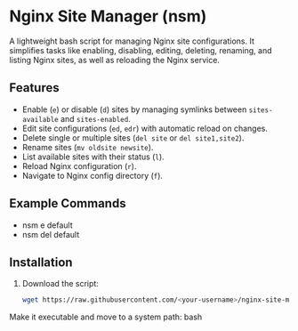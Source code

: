 # Nginx Site Manager (nsm)

A lightweight bash script for managing Nginx site configurations. It simplifies tasks like enabling, disabling, editing, deleting, renaming, and listing Nginx sites, as well as reloading the Nginx service.

## Features
- Enable (`e`) or disable (`d`) sites by managing symlinks between `sites-available` and `sites-enabled`.
- Edit site configurations (`ed`, `edr`) with automatic reload on changes.
- Delete single or multiple sites (`del site` or `del site1,site2`).
- Rename sites (`mv oldsite newsite`).
- List available sites with their status (`l`).
- Reload Nginx configuration (`r`).
- Navigate to Nginx config directory (`f`).

## Example Commands
- nsm e default
- nsm del default

## Installation
1. Download the script:
   ```bash
   wget https://raw.githubusercontent.com/<your-username>/nginx-site-manager/main/nsm

Make it executable and move to a system path:
bash


